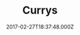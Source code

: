---
date: 2017-02-27T18:37:48.000Z
title: Currys
latitude: 52.04160750202858
longitude: 1.0992705681228472
category: checkin
---